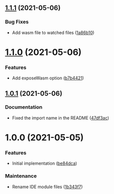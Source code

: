## [1.1.1](https://github.com/Alorel/rollup-plugin-wasm-bindgen-web/compare/1.1.0...1.1.1) (2021-05-06)


### Bug Fixes

* Add wasm file to watched files ([1a86b10](https://github.com/Alorel/rollup-plugin-wasm-bindgen-web/commit/1a86b10cfb99f19c4d08684a6ed9d4b5f711aaec))

# [1.1.0](https://github.com/Alorel/rollup-plugin-wasm-bindgen-web/compare/1.0.1...1.1.0) (2021-05-06)


### Features

* Add exposeWasm option ([b7b4421](https://github.com/Alorel/rollup-plugin-wasm-bindgen-web/commit/b7b4421577d4d0068221e2888c444be55ff712ea))

## [1.0.1](https://github.com/Alorel/rollup-plugin-wasm-bindgen-web/compare/1.0.0...1.0.1) (2021-05-06)


### Documentation

* Fixed the import name in the README ([47df3ac](https://github.com/Alorel/rollup-plugin-wasm-bindgen-web/commit/47df3acf59107e296dbe40b85f2ebfdb25514416))

# 1.0.0 (2021-05-05)


### Features

* Initial implementation ([be84dca](https://github.com/Alorel/rollup-plugin-wasm-bindgen-web/commit/be84dcacc98938534c01389a211cac66c16b82a3))


### Maintenance

* Rename IDE module files ([1b343f7](https://github.com/Alorel/rollup-plugin-wasm-bindgen-web/commit/1b343f7b760fca5d9455b0381ccbb5203a891cd1))
